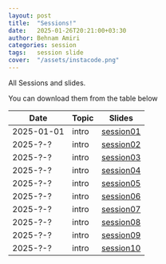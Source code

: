 ```yaml
---
layout: post
title:  "Sessions!"
date:   2025-01-26T20:21:00+03:30
author: Behnam Amiri
categories: session
tags:	session slide
cover:  "/assets/instacode.png"
---
```


All Sessions and slides.

You can download them from the table below


| Date       | Topic | Slides     |
|------------|-----|----------------|
| 2025-01-01 | intro | [session01](/slides/session01.pdf) |
| 2025-?-? | intro | [session02](/slides/session02.pdf) |
| 2025-?-? | intro | [session03](/slides/session03.pdf) |
| 2025-?-? | intro | [session04](/slides/session04.pdf) |
| 2025-?-? | intro | [session05](/slides/session05.pdf) |
| 2025-?-? | intro | [session06](/slides/session06.pdf) |
| 2025-?-? | intro | [session07](/slides/session07.pdf) |
| 2025-?-? | intro | [session08](/slides/session08.pdf) |
| 2025-?-? | intro | [session09](/slides/session09.pdf) |
| 2025-?-? | intro | [session10](/slides/session10.pdf) |
